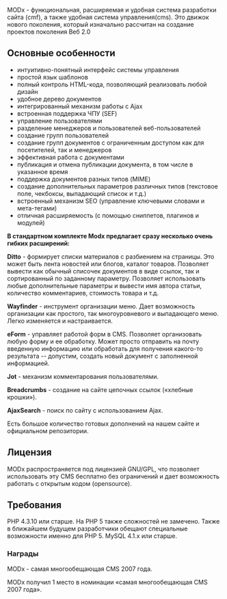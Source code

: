 MODx - функциональная, расширяемая и удобная система разработки сайта (cmf), а также удобная система управления(cms). Это движок нового поколения, который изначально рассчитан на создание проектов поколения Веб 2.0

## Основные особенности ##
- интуитивно-понятный интерфейс системы управления
- простой язык шаблонов
- полный контроль HTML-кода, позволяющий реализовать любой дизайн
- удобное дерево документов
- интегрированный механизм работы с Ajax
- встроенная поддержка ЧПУ (SEF)
- управление пользователями
- разделение менеджеров и пользователей веб-пользователей
- создание групп пользователей
- создание групп документов с ограниченным доступом как для посетителей, так и менеджеров
- эффективная работа с документами
- публикация и отмена публикации документа, в том числе в указанное время
- поддержка документов разных типов (MIME)
- создание дополнительных параметров различных типов (текстовое поле, чекбоксы, выпадающий список и т.д.)
- встроенный механизм SEO (управление ключевыми словами и мета-тегами)
- отличная расширяемость (с помощью сниппетов, плагинов и модулей)


**В стандартном комплекте Modx предлагает сразу несколько очень гибких расширений:**

**Ditto** - формирует списки материалов с разбиением на страницы. Это может быть лента новостей или блогов, каталог товаров. Позволяет вывести как обычный списочек документов в виде ссылок, так и сортированный по заданному параметру. Позволяет использовать любые дополнительные параметры и вывести имя автора статьи, количество комментариев, стоимость товара и т.д.

**Wayfinder** - инструмент организации меню. Дает возможность организации как простого, так многоуровневого и выпадающего меню. Легко изменяется и настраивается.

**eForm** - управляет работой форм в CMS. Позволяет организовать любую форму и ее обработку. Может просто отправить на почту введенную информацию или обработать для получения какого-то результата -- допустим, создать новый документ с заполненной информацией.

**Jot** - механизм комментарования пользователями.

**Breadcrumbs** - создание на сайте цепочных ссылок («хлебные крошки»).

**AjaxSearch** - поиск по сайту с использованием Ajax.

Есть большое количество готовых дополнений на нашем сайте и официальном репозитории.

## Лицензия ## 

MODx распространяется под лицензией GNU/GPL, что позволяет использовать эту CMS бесплатно без ограничений и дает возможность работать с открытым кодом (opensource).

## Требования ##

PHP 4.3.10 или старше. На PHP 5 также сложностей не замечено. Также в ближайшем будущем разработчики обещают специальные возможности именно для PHP 5.
MySQL 4.1.x или старше.

### Награды ###

MODx - самая многообещающая CMS 2007 года.

MODx получил 1 место в номинации «самая многообещающая CMS 2007 года».
